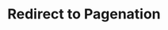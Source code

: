 ---
title: "Redirect to Pagenation"
layout: "redirect"
aliases: ["/page3/"]
redirect_url: "/page/3/"
---
